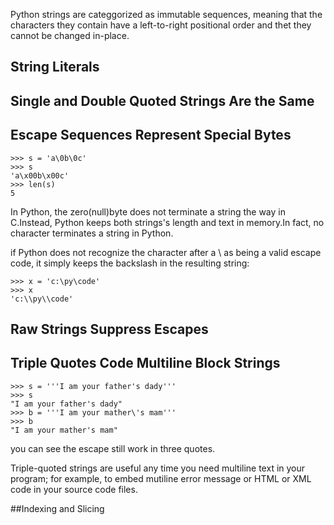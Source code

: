 Python strings are categgorized as immutable sequences, meaning that 
the characters they contain have a left-to-right positional order and
thet they cannot be changed in-place.

## String Literals

## Single and Double Quoted Strings Are the Same

## Escape Sequences Represent Special Bytes

	>>> s = 'a\0b\0c'
	>>> s
	'a\x00b\x00c'
	>>> len(s)
	5

In Python, the zero(null)byte does not terminate a string the way in 
C.Instead, Python keeps both strings's length and text in memory.In
fact, no character terminates a string in Python.

if Python does not recognize the character after a \ as being a valid
escape code, it simply keeps the backslash in the resulting string:

	>>> x = 'c:\py\code'
	>>> x
	'c:\\py\\code'

## Raw Strings Suppress Escapes

## Triple Quotes Code Multiline Block Strings

	>>> s = '''I am your father's dady'''
	>>> s
	"I am your father's dady"
	>>> b = '''I am your mather\'s mam'''
	>>> b
	"I am your mather's mam"

you can see the escape still work in three quotes.

Triple-quoted strings are useful any time you need multiline text in 
your program; for example, to embed mutiline error message or HTML 
or XML code in your source code files.

##Indexing and Slicing

